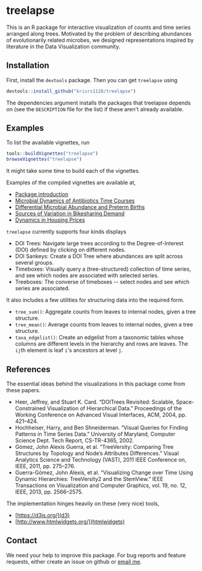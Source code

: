 # treelapse

This is an R package for interactive visualization of counts and time series
arranged along trees. Motivated by the problem of describing abundances of
evolutionarily related microbes, we designed representations inspired by
literature in the Data Visualization community.

## Installation ##

First, install the `devtools` package. Then you can get `treelapse` using

```r
devtools::install_github("krisrs1128/treelapse")
```

The dependencies argument installs the packages that treelapse depends on
(see the `DESCRIPTION` file for the list) if these aren't already available.

## Examples ##

To list the available vignettes, run

```r
tools::buildVignettes("treelapse")
browseVignettes("treelapse")
```

It might take some time to build each of the vignettes.

Examples of the compiled vignettes are available at,
- [Package introduction](http://statweb.stanford.edu/~kriss1/treelapse_intro.html)
- [Microbial Dynamics of Antibiotics Time Courses](http://statweb.stanford.edu/~kriss1/antibiotic.html)
- [Differential Microbial Abundance and Preterm Births](http://statweb.stanford.edu/~kriss1/pregnancy.html)
- [Sources of Variation in Bikesharing Demand](http://statweb.stanford.edu/~kriss1/bikesharing.html)
- [Dynamics in Housing Prices](http://statweb.stanford.edu/~kriss1/zillow.html)

`treelapse` currently supports four kinds displays

* DOI Trees: Navigate large trees according to the Degree-of-Interest (DOI)
defined by clicking on different nodes.
* DOI Sankeys: Create a DOI Tree where abundances are split across several
groups.
* Timeboxes: Visually query a (tree-structured) collection of time series, and
see which nodes are associated with selected series.
* Treeboxes: The converse of timeboxes -- select nodes and see which series are
associated.

It also includes a few utilities for structuring data into the required form.

* `tree_sum()`: Aggregate counts from leaves to internal nodes, given a tree
structure.
* `tree_mean()`: Average counts from leaves to internal nodes, given a tree
structure.
* `taxa_edgelist()`: Create an edgelist from a taxonomic tables whose columns
are different levels in the hierarchy and rows are leaves. The `ij`th element
is leaf `i`'s ancestors at level `j`.

## References ##

The essential ideas behind the visualizations in this package come from these
papers.

* Heer, Jeffrey, and Stuart K. Card. “DOITrees Revisited: Scalable, Space-Constrained Visualization of Hierarchical Data.” Proceedings of the Working Conference on Advanced Visual Interfaces, ACM, 2004, pp. 421–424.
* Hochheiser, Harry, and Ben Shneiderman. “Visual Queries for Finding Patterns in Time Series Data.” University of Maryland, Computer Science Dept. Tech Report, CS-TR-4365, 2002.
* Gómez, John Alexis Guerra, et al. “TreeVersity: Comparing Tree Structures by Topology and Node’s Attributes Differences.” Visual Analytics Science and Technology (VAST), 2011 IEEE Conference on, IEEE, 2011, pp. 275–276.
* Guerra-Gómez, John Alexis, et al. “Visualizing Change over Time Using Dynamic Hierarchies: TreeVersity2 and the StemView.” IEEE Transactions on Visualization and Computer Graphics, vol. 19, no. 12, IEEE, 2013, pp. 2566–2575.

The implementation hinges heavily on these (very nice) tools,
* [https://d3js.org/](d3)
* [http://www.htmlwidgets.org/](htmlwidgets)

## Contact ##

We need your help to improve this package. For bug reports and feature
requests, either create an issue on github or
[email me](mailto:kriss1@stanford.edu).
